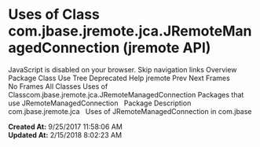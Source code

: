 # Uses of Class com.jbase.jremote.jca.JRemoteManagedConnection (jremote   API)

JavaScript is disabled on your browser. Skip navigation links Overview Package Class Use Tree Deprecated Help jremote Prev Next Frames No Frames All Classes Uses of Classcom.jbase.jremote.jca.JRemoteManagedConnection Packages that use JRemoteManagedConnection   Package Description com.jbase.jremote.jca   Uses of JRemoteManagedConnection in com.jbase  

**Created At:** 9/25/2017 11:58:06 AM  
**Updated At:** 2/15/2018 8:02:23 AM  

